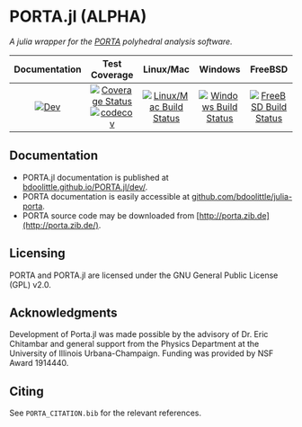 # PORTA.jl (ALPHA)

*A julia wrapper for the [PORTA](http://porta.zib.de/) polyhedral analysis software.*

| Documentation | Test Coverage | Linux/Mac | Windows | FreeBSD |
|:-------------:|:-------------:|:---------:|:-------:|:-------:|
|[![Dev](https://img.shields.io/badge/docs-dev-blue.svg)](https://bdoolittle.github.io/PORTA.jl/dev) | [![Coverage Status](https://coveralls.io/repos/github/bdoolittle/PORTA.jl/badge.svg?branch=master)](https://coveralls.io/github/bdoolittle/PORTA.jl?branch=master)[![codecov](https://codecov.io/gh/JuliaPolyhedra/PORTA.jl/branch/master/graph/badge.svg)](https://codecov.io/gh/JuliaPolyhedra/PORTA.jl) | [![Linux/Mac Build Status](https://travis-ci.org/JuliaPolyhedra/PORTA.jl.svg?branch=master)](https://travis-ci.org/github/JuliaPolyhedra/PORTA.jl) | [![Windows Build Status](https://ci.appveyor.com/api/projects/status/github/bdoolittle/PORTA.jl?svg=true)](https://ci.appveyor.com/project/bdoolittle/PORTA-jl) | [![FreeBSD Build Status](https://api.cirrus-ci.com/github/bdoolittle/PORTA.jl.svg)](https://cirrus-ci.com/github/bdoolittle/PORTA.jl) |

## Documentation

* PORTA.jl documentation is published at [bdoolittle.github.io/PORTA.jl/dev/](https://bdoolittle.github.io/PORTA.jl/dev/).
* PORTA documentation is easily accessible at [github.com/bdoolittle/julia-porta](https://github.com/bdoolittle/julia-porta).
* PORTA source code may be downloaded from [http://porta.zib.de](http://porta.zib.de/).

## Licensing

PORTA and PORTA.jl are licensed under the GNU General Public License (GPL) v2.0.

## Acknowledgments

Development of Porta.jl was made possible by the advisory of Dr. Eric Chitambar
and general support from the Physics Department at the University of Illinois
Urbana-Champaign. Funding was provided by NSF Award 1914440.

## Citing

See `PORTA_CITATION.bib` for the relevant references.
